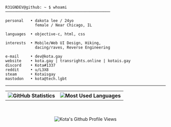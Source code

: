 ```objc
R31GNDEV@github: ~ $ whoami
──────────────────────────────────────────────

personal   • dakota lee / 24yo
             female / Near Chicago, IL

languages  • objective-c, html, css

interests  • Mobile/Web UI Design, Hiking,
             dacing/raves, Reverse Engineering

e-mail     • dev@kota.gay
website    • kota.gay | transrights.online | kotais.gay
discord    • Kota#1337
reddit     • u/L3X8
steam      • Kotaisgay
mastodon   • kota@tech.lgbt
```

---

<table>
    <tr>
        <th>
            <img src="https://github-readme-stats.vercel.app/api?username=R31GNDEV&show_icons=true&count_private=true&include_all_commits=true&theme=dark&show_icons=true&layout=compact&title_color=F4A4B5&text_color=F4A4B5&bg_color=000000&border_color=000000" alt="GitHub Statistics" />
            <br>
        </th>
        <th>
            <img src="https://github-readme-stats.quantumlytangled.vercel.app/api/top-langs/?username=R31GNDEV&layout=compact&show_icons=true&title_color=F4A4B5&text_color=F4A4B5&bg_color=000000&hide_border=true&icon_color=000000&count_private=true" alt="Most Used Languages" />
        </th>
    </tr>
</table>
<div align="center">
  <br><br>
  <img src="https://komarev.com/ghpvc/?username=r31gndev&label=Kota's+Github+Profile+Views&color=F4A4B5&style=for-the-badge" alt="Kota's Github Profile Views" />
</div>

